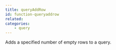 ```yaml
---
title: queryAddRow
id: function-queryaddrow
related:
categories:
    - query
---
```


Adds a specified number of empty rows to a query.